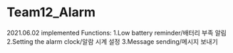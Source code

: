 # Team12_Alarm

 2021.06.02
 implemented Functions:
 1.Low battery reminder/배터리 부족 알림
 2.Setting the alarm clock/알람 시계 설정
 3.Message sending/메시지 보내기
